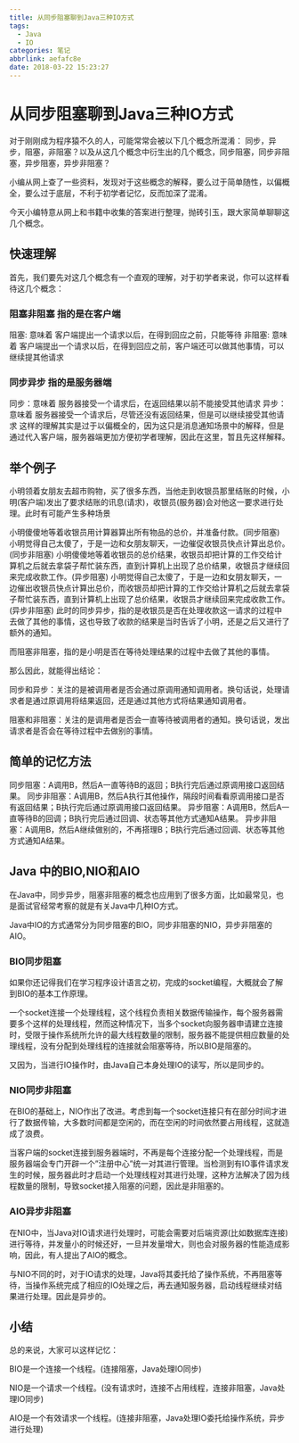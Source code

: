```yaml
---
title: 从同步阻塞聊到Java三种IO方式
tags:
  - Java
  - IO
categories: 笔记
abbrlink: aefafc8e
date: 2018-03-22 15:23:27
---
```

# 从同步阻塞聊到Java三种IO方式



对于刚刚成为程序猿不久的人，可能常常会被以下几个概念所混淆：
同步，异步，阻塞，非阻塞？以及从这几个概念中衍生出的几个概念，同步阻塞，同步非阻塞，异步阻塞，异步非阻塞？

小编从网上查了一些资料，发现对于这些概念的解释，要么过于简单随性，以偏概全，要么过于底层，不利于初学者记忆，反而加深了混淆。

今天小编特意从网上和书籍中收集的答案进行整理，抛砖引玉，跟大家简单聊聊这几个概念。

<!--more-->

## 快速理解

首先，我们要先对这几个概念有一个直观的理解，对于初学者来说，你可以这样看待这几个概念：

### 阻塞非阻塞 指的是在客户端
阻塞: 意味着 客户端提出一个请求以后，在得到回应之前，只能等待
非阻塞: 意味着 客户端提出一个请求以后，在得到回应之前，客户端还可以做其他事情，可以继续提其他请求
### 同步异步 指的是服务器端
同步：意味着 服务器接受一个请求后，在返回结果以前不能接受其他请求
异步：意味着 服务器接受一个请求后，尽管还没有返回结果，但是可以继续接受其他请求
这样的理解其实是过于以偏概全的，因为这只是消息通知场景中的解释，但是通过代入客户端，服务器端更加方便初学者理解，因此在这里，暂且先这样解释。

## 举个例子
小明领着女朋友去超市购物，买了很多东西，当他走到收银员那里结账的时候，小明(客户端)发出了要求结账的讯息(请求)，收银员(服务器)会对他这一要求进行处理。此时有可能产生多种场景

小明傻傻地等着收银员用计算器算出所有物品的总价，并准备付款。(同步阻塞)
小明觉得自己太傻了，于是一边和女朋友聊天，一边催促收银员快点计算出总价。(同步非阻塞)
小明傻傻地等着收银员的总价结果，收银员却把计算的工作交给计算机之后就去拿袋子帮忙装东西，直到计算机上出现了总价结果，收银员才继续回来完成收款工作。(异步阻塞)
小明觉得自己太傻了，于是一边和女朋友聊天，一边催出收银员快点计算出总价，而收银员却把计算的工作交给计算机之后就去拿袋子帮忙装东西，直到计算机上出现了总价结果，收银员才继续回来完成收款工作。(异步非阻塞)
此时的同步异步，指的是收银员是否在处理收款这一请求的过程中去做了其他的事情，这也导致了收款的结果是当时告诉了小明，还是之后又进行了额外的通知。

而阻塞非阻塞，指的是小明是否在等待处理结果的过程中去做了其他的事情。

那么因此，就能得出结论：

同步和异步：关注的是被调用者是否会通过原调用通知调用者。换句话说，处理请求者是通过原调用将结果返回，还是通过其他方式将结果通知调用者。

阻塞和非阻塞：关注的是调用者是否会一直等待被调用者的通知。换句话说，发出请求者是否会在等待过程中去做别的事情。

## 简单的记忆方法
同步阻塞：A调用B，然后A一直等待B的返回；B执行完后通过原调用接口返回结果。
同步非阻塞：A调用B，然后A执行其他操作，隔段时间看看原调用接口是否有返回结果；B执行完后通过原调用接口返回结果。
异步阻塞：A调用B，然后A一直等待B的回调；B执行完后通过回调、状态等其他方式通知A结果。
异步非阻塞：A调用B，然后A继续做别的，不再搭理B；B执行完后通过回调、状态等其他方式通知A结果。
## Java 中的BIO,NIO和AIO
在Java中，同步异步，阻塞非阻塞的概念也应用到了很多方面，比如最常见，也是面试官经常考察的就是有关Java中几种IO方式。

Java中IO的方式通常分为同步阻塞的BIO，同步非阻塞的NIO，异步非阻塞的AIO。

### BIO同步阻塞
如果你还记得我们在学习程序设计语言之初，完成的socket编程，大概就会了解到BIO的基本工作原理。

一个socket连接一个处理线程，这个线程负责相关数据传输操作，每个服务器需要多个这样的处理线程，然而这种情况下，当多个socket向服务器申请建立连接时，受限于操作系统所允许的最大线程数量的限制，服务器不能提供相应数量的处理线程，没有分配到处理线程的连接就会阻塞等待，所以BIO是阻塞的。

又因为，当进行IO操作时，由Java自己本身处理IO的读写，所以是同步的。

### NIO同步非阻塞
在BIO的基础上，NIO作出了改进。考虑到每一个socket连接只有在部分时间才进行了数据传输，大多数时间都是空闲的，而在空闲的时间依然要占用线程，这就造成了浪费。

当客户端的socket连接到服务器端时，不再是每个连接分配一个处理线程，而是服务器端会专门开辟一个”注册中心”统一对其进行管理。当检测到有IO事件请求发生的时候，服务器此时才启动一个处理线程对其进行处理，这种方法解决了因为线程数量的限制，导致socket接入阻塞的问题，因此是非阻塞的。

### AIO异步非阻塞
在NIO中，当Java对IO请求进行处理时，可能会需要对后端资源(比如数据库连接)进行等待，并发量小的时候还好，一旦并发量增大，则也会对服务器的性能造成影响，因此，有人提出了AIO的概念。

与NIO不同的时，对于IO请求的处理，Java将其委托给了操作系统，不再阻塞等待，当操作系统完成了相应的IO处理之后，再去通知服务器，启动线程继续对结果进行处理。因此是异步的。

## 小结
总的来说，大家可以这样记忆：

BIO是一个连接一个线程。(连接阻塞，Java处理IO同步)

NIO是一个请求一个线程。(没有请求时，连接不占用线程，连接非阻塞，Java处理IO同步)

AIO是一个有效请求一个线程。(连接非阻塞，Java处理IO委托给操作系统，异步进行处理)

